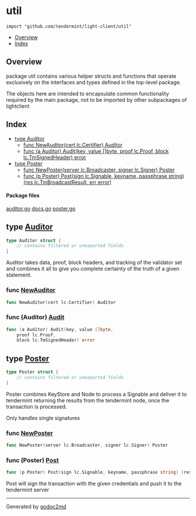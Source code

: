 

# util
`import "github.com/tendermint/light-client/util"`

* [Overview](#pkg-overview)
* [Index](#pkg-index)

## <a name="pkg-overview">Overview</a>
package util contains various helper structs and functions that operate
exclusively on the interfaces and types defined in the top-level package.

The objects here are intended to encapsulate common functionality required
by the main package, not to be imported by other subpackages of lightclient




## <a name="pkg-index">Index</a>
* [type Auditor](#Auditor)
  * [func NewAuditor(cert lc.Certifier) Auditor](#NewAuditor)
  * [func (a Auditor) Audit(key, value []byte, proof lc.Proof, block lc.TmSignedHeader) error](#Auditor.Audit)
* [type Poster](#Poster)
  * [func NewPoster(server lc.Broadcaster, signer lc.Signer) Poster](#NewPoster)
  * [func (p Poster) Post(sign lc.Signable, keyname, passphrase string) (res lc.TmBroadcastResult, err error)](#Poster.Post)


#### <a name="pkg-files">Package files</a>
[auditor.go](/src/github.com/tendermint/light-client/util/auditor.go) [docs.go](/src/github.com/tendermint/light-client/util/docs.go) [poster.go](/src/github.com/tendermint/light-client/util/poster.go) 






## <a name="Auditor">type</a> [Auditor](/src/target/auditor.go?s=274:316#L4)
``` go
type Auditor struct {
    // contains filtered or unexported fields
}
```
Auditor takes data, proof, block headers, and tracking of the validator
set and combines it all to give you complete certainty of the truth
of a given statement.







### <a name="NewAuditor">func</a> [NewAuditor](/src/target/auditor.go?s=318:360#L8)
``` go
func NewAuditor(cert lc.Certifier) Auditor
```




### <a name="Auditor.Audit">func</a> (Auditor) [Audit](/src/target/auditor.go?s=388:478#L12)
``` go
func (a Auditor) Audit(key, value []byte,
    proof lc.Proof,
    block lc.TmSignedHeader) error
```



## <a name="Poster">type</a> [Poster](/src/target/poster.go?s=273:336#L1)
``` go
type Poster struct {
    // contains filtered or unexported fields
}
```
Poster combines KeyStore and Node to process a Signable and deliver it to tendermint
returning the results from the tendermint node, once the transaction is processed.

Only handles single signatures







### <a name="NewPoster">func</a> [NewPoster](/src/target/poster.go?s=338:400#L4)
``` go
func NewPoster(server lc.Broadcaster, signer lc.Signer) Poster
```




### <a name="Poster.Post">func</a> (Poster) [Post](/src/target/poster.go?s=538:642#L10)
``` go
func (p Poster) Post(sign lc.Signable, keyname, passphrase string) (res lc.TmBroadcastResult, err error)
```
Post will sign the transaction with the given credentials and push it to
the tendermint server








- - -
Generated by [godoc2md](http://godoc.org/github.com/davecheney/godoc2md)
